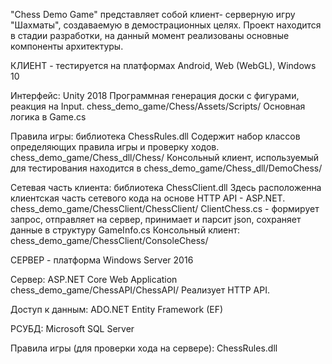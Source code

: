 "Chess Demo Game" представляет собой клиент- серверную игру "Шахматы", создаваемую в демострационных целях.
Проект находится в стадии разработки, на данный момент реализованы основные компоненты архитектуры.

КЛИЕНТ - тестируется на платформах Android, Web (WebGL), Windows 10

Интерфейс: Unity 2018
	   Программная генерация доски с фигурами, реакция на Input.
	   chess_demo_game/Chess/Assets/Scripts/
	   Основная логика в Game.cs

Правила игры: библиотека ChessRules.dll
	   Cодержит набор классов определяющих правила игры и проверку ходов.
	   chess_demo_game/Chess_dll/Chess/
	   Консольный клиент, используемый для тестирования находится в chess_demo_game/Chess_dll/DemoChess/

Сетевая часть клиента: библиотека ChessClient.dll 
	   Здесь расположенна клиентская часть сетевого кода на основе HTTP API - ASP.NET.
	   chess_demo_game/ChessClient/ChessClient/
	   ClientChess.cs - формирует запрос, отправляет на сервер, принимает и парсит json, 
	   сохраняет данные в структуру GameInfo.cs
	   Консольный клиент: chess_demo_game/ChessClient/ConsoleChess/


СЕРВЕР - платформа Windows Server 2016

Сервер: ASP.NET Core Web Application 
	   chess_demo_game/ChessAPI/ChessAPI/
	   Реализует HTTP API.

Доступ к данным: ADO.NET Entity Framework (EF)

РСУБД: Microsoft SQL Server

Правила игры (для проверки хода на сервере): ChessRules.dll



